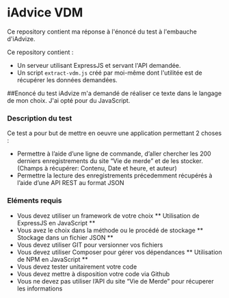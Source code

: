 # iAdvice VDM

Ce repository contient ma réponse à l'énoncé du test à l'embauche d'iAdvize.

Ce repository contient :
- Un serveur utilisant ExpressJS et servant l'API demandée.
- Un script ```extract-vdm.js``` créé par moi-même dont l'utilitée est de récupérer les données demandées.

##Enoncé du test
iAdvize m'a demandé de réaliser ce texte dans le langage de mon choix.
J'ai opté pour du JavaScript.

### Description du test
Ce test a pour but de mettre en oeuvre une application permettant 2 choses :
* Permettre à l’aide d’une ligne de commande, d’aller chercher les 200 derniers enregistrements du site “Vie de merde” et de les stocker. (Champs à récupérer: Contenu, Date et heure, et auteur)
* Permettre la lecture des enregistrements précedemment récupérés à l’aide d’une API REST au format JSON

### Eléments requis
* Vous devez utiliser un framework de votre choix ** Utilisation de ExpressJS en JavaScript **
* Vous avez le choix dans la méthode ou le procédé de stockage ** Stockage dans un fichier JSON **
* Vous devez utiliser GIT pour versionner vos fichiers
* Vous devez utiliser Composer pour gérer vos dépendances ** Utilisation de NPM en JavaScript **
* Vous devez tester unitairement votre code
* Vous devez mettre à disposition votre code via Github
* Vous ne devez pas utiliser l’API du site “Vie de Merde” pour récuperer les informations
